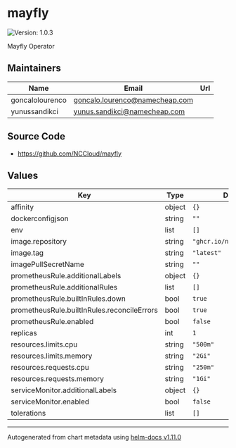 # mayfly

![Version: 1.0.3](https://img.shields.io/badge/Version-1.0.3-informational?style=flat-square)

Mayfly Operator

## Maintainers

| Name | Email | Url |
| ---- | ------ | --- |
| goncalolourenco | <goncalo.lourenco@namecheap.com> |  |
| yunussandikci | <yunus.sandikci@namecheap.com> |  |

## Source Code

* <https://github.com/NCCloud/mayfly>

## Values

| Key | Type | Default | Description |
|-----|------|---------|-------------|
| affinity | object | `{}` |  |
| dockerconfigjson | string | `""` |  |
| env | list | `[]` |  |
| image.repository | string | `"ghcr.io/nccloud/mayfly"` |  |
| image.tag | string | `"latest"` |  |
| imagePullSecretName | string | `""` |  |
| prometheusRule.additionalLabels | object | `{}` |  |
| prometheusRule.additionalRules | list | `[]` |  |
| prometheusRule.builtInRules.down | bool | `true` |  |
| prometheusRule.builtInRules.reconcileErrors | bool | `true` |  |
| prometheusRule.enabled | bool | `false` |  |
| replicas | int | `1` |  |
| resources.limits.cpu | string | `"500m"` |  |
| resources.limits.memory | string | `"2Gi"` |  |
| resources.requests.cpu | string | `"250m"` |  |
| resources.requests.memory | string | `"1Gi"` |  |
| serviceMonitor.additionalLabels | object | `{}` |  |
| serviceMonitor.enabled | bool | `false` |  |
| tolerations | list | `[]` |  |

----------------------------------------------
Autogenerated from chart metadata using [helm-docs v1.11.0](https://github.com/norwoodj/helm-docs/releases/v1.11.0)
